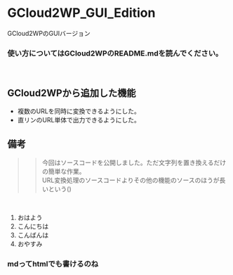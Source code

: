 # GCloud2WP_GUI_Edition
GCloud2WPのGUIバージョン

### 使い方についてはGCloud2WPのREADME.mdを読んでください。
<br>

## GCloud2WPから追加した機能
* 複数のURLを同時に変換できるようにした。
* 直リンのURL単体で出力できるようにした。

## 備考
>> 今回はソースコードを公開しました。ただ文字列を置き換えるだけの簡単な作業。<br>
>> URL変換処理のソースコードよりその他の機能のソースのほうが長いという()

<br>

<ol>
<li>おはよう</li>
<li>こんにちは</li>
<li>こんばんは</li>
<li>おやすみ</li>
</ol>

<h3>mdってhtmlでも書けるのね</h3>
